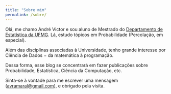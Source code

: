 ```yaml
---
title: "Sobre mim"
permalink: /sobre/
---
```



Olá, me chamo André Victor e sou aluno de Mestrado do [Departamento de Estatística da UFMG](http://www.est.ufmg.br/portal/). Lá, estudo tópicos em Probabilidade (Percolação, em especial).

Além das disciplinas associadas à Universidade, tenho grande interesse por Ciência de Dados $-$ da matemática à programação. 

Dessa forma, esse blog se concentrará em fazer publicações sobre Probabilidade, Estatística, Ciência da Computação, etc. 

Sinta-se à vontade para me escrever uma mensagem ([avramaral@gmail.com](mailto:avramaral@gmail.com)), e obrigado pela visita.